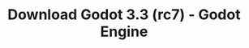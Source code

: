 ---
# Generated by /scripts/js/download_archive_generator !!! do not edit by hand !!!
title: 'Download Godot 3.3 (rc7) - Godot Engine'
type: 'download/archive'
name: '3.3'
flavor: 'rc7'
release_date: '2021-03-30T03:00:00-00:00'
release_notes: '/article/release-candidate-godot-3-3-rc-7/'
links:
  android.apk:
    name: 'android.apk'
    title: 'Android'
    caption: 'Universal APK (ARM64 + ARMv7 + x86_64 + x86)'
    tags:
      - 'APK download'
      - 'ARM64/v7'
      - 'x86 (64 & 32 bit)'
    hosts:
      github_builds:
        regular: 'https://github.com/godotengine/godot-builds/releases/download/3.3-rc7/Godot_v3.3-rc7_android_editor.apk'
        mono: '#'
      github:
        regular: 'https://github.com/godotengine/godot/releases/download/3.3-rc7/Godot_v3.3-rc7_android_editor.apk'
        mono: '#'
  macos.universal:
    name: 'macos.universal'
    title: 'macOS'
    caption: 'Universal (x86_64 + Apple Silicon)'
    tags:
      - 'Intel/Apple Silicon'
      - '64 bit'
    hosts:
      github_builds:
        regular: 'https://github.com/godotengine/godot-builds/releases/download/3.3-rc7/Godot_v3.3-rc7_osx.universal.zip'
        mono: 'https://github.com/godotengine/godot-builds/releases/download/3.3-rc7/Godot_v3.3-rc7_mono_osx.universal.zip'
      github:
        regular: 'https://github.com/godotengine/godot/releases/download/3.3-rc7/Godot_v3.3-rc7_osx.universal.zip'
        mono: 'https://github.com/godotengine/godot/releases/download/3.3-rc7/Godot_v3.3-rc7_mono_osx.universal.zip'
  windows.64:
    name: 'windows.64'
    title: 'Windows'
    caption: 'Standard (x86_64)'
    tags:
      - '64 bit'
    hosts:
      github_builds:
        regular: 'https://github.com/godotengine/godot-builds/releases/download/3.3-rc7/Godot_v3.3-rc7_win64.exe.zip'
        mono: 'https://github.com/godotengine/godot-builds/releases/download/3.3-rc7/Godot_v3.3-rc7_mono_win64.zip'
      github:
        regular: 'https://github.com/godotengine/godot/releases/download/3.3-rc7/Godot_v3.3-rc7_win64.exe.zip'
        mono: 'https://github.com/godotengine/godot/releases/download/3.3-rc7/Godot_v3.3-rc7_mono_win64.zip'
  linux_server.headless.64:
    name: 'linux_server.headless.64'
    title: 'Linux Server'
    caption: 'Headless (x86_64)'
    tags:
      - '64 bit'
      - 'Headless'
    hosts:
      github_builds:
        regular: 'https://github.com/godotengine/godot-builds/releases/download/3.3-rc7/Godot_v3.3-rc7_linux_headless.64.zip'
        mono: 'https://github.com/godotengine/godot-builds/releases/download/3.3-rc7/Godot_v3.3-rc7_mono_linux_headless_64.zip'
      github:
        regular: 'https://github.com/godotengine/godot/releases/download/3.3-rc7/Godot_v3.3-rc7_linux_headless.64.zip'
        mono: 'https://github.com/godotengine/godot/releases/download/3.3-rc7/Godot_v3.3-rc7_mono_linux_headless_64.zip'
  web:
    name: 'web'
    title: 'Web editor'
    caption: ''
    tags:
      - 'Self-hosted'
      - 'Cross-platform'
    hosts:
      github_builds:
        regular: 'https://github.com/godotengine/godot-builds/releases/download/3.3-rc7/Godot_v3.3-rc7_web_editor.zip'
        mono: '#'
      github:
        regular: 'https://github.com/godotengine/godot/releases/download/3.3-rc7/Godot_v3.3-rc7_web_editor.zip'
        mono: '#'
  linux.64:
    name: 'linux.64'
    title: 'Linux'
    caption: 'Standard (x86_64)'
    tags:
      - '64 bit'
    hosts:
      github_builds:
        regular: 'https://github.com/godotengine/godot-builds/releases/download/3.3-rc7/Godot_v3.3-rc7_x11.64.zip'
        mono: 'https://github.com/godotengine/godot-builds/releases/download/3.3-rc7/Godot_v3.3-rc7_mono_x11_64.zip'
      github:
        regular: 'https://github.com/godotengine/godot/releases/download/3.3-rc7/Godot_v3.3-rc7_x11.64.zip'
        mono: 'https://github.com/godotengine/godot/releases/download/3.3-rc7/Godot_v3.3-rc7_mono_x11_64.zip'
  linux.32:
    name: 'linux.32'
    title: 'Linux'
    caption: 'Standard (x86)'
    tags:
      - '32 bit'
    hosts:
      github_builds:
        regular: 'https://github.com/godotengine/godot-builds/releases/download/3.3-rc7/Godot_v3.3-rc7_x11.32.zip'
        mono: 'https://github.com/godotengine/godot-builds/releases/download/3.3-rc7/Godot_v3.3-rc7_mono_x11_32.zip'
      github:
        regular: 'https://github.com/godotengine/godot/releases/download/3.3-rc7/Godot_v3.3-rc7_x11.32.zip'
        mono: 'https://github.com/godotengine/godot/releases/download/3.3-rc7/Godot_v3.3-rc7_mono_x11_32.zip'
  windows.32:
    name: 'windows.32'
    title: 'Windows'
    caption: 'Standard (x86)'
    tags:
      - '32 bit'
    hosts:
      github_builds:
        regular: 'https://github.com/godotengine/godot-builds/releases/download/3.3-rc7/Godot_v3.3-rc7_win32.exe.zip'
        mono: 'https://github.com/godotengine/godot-builds/releases/download/3.3-rc7/Godot_v3.3-rc7_mono_win32.zip'
      github:
        regular: 'https://github.com/godotengine/godot/releases/download/3.3-rc7/Godot_v3.3-rc7_win32.exe.zip'
        mono: 'https://github.com/godotengine/godot/releases/download/3.3-rc7/Godot_v3.3-rc7_mono_win32.zip'
  linux_server.64:
    name: 'linux_server.64'
    title: 'Linux Server'
    caption: 'Standard (x86_64)'
    tags:
      - '64 bit'
    hosts:
      github_builds:
        regular: 'https://github.com/godotengine/godot-builds/releases/download/3.3-rc7/Godot_v3.3-rc7_linux_server.64.zip'
        mono: 'https://github.com/godotengine/godot-builds/releases/download/3.3-rc7/Godot_v3.3-rc7_mono_linux_server_64.zip'
      github:
        regular: 'https://github.com/godotengine/godot/releases/download/3.3-rc7/Godot_v3.3-rc7_linux_server.64.zip'
        mono: 'https://github.com/godotengine/godot/releases/download/3.3-rc7/Godot_v3.3-rc7_mono_linux_server_64.zip'
  aar_library:
    name: 'aar_library'
    title: 'AAR library'
    caption: ''
    tags:
      - 'Android plugins'
      - 'Java'
      - 'Kotlin'
    hosts:
      github_builds:
        regular: 'https://github.com/godotengine/godot-builds/releases/download/3.3-rc7/godot-lib.3.3.rc7.release.aar'
        mono: 'https://github.com/godotengine/godot-builds/releases/download/3.3-rc7/godot-lib.3.3.rc7.mono.release.aar'
      github:
        regular: 'https://github.com/godotengine/godot/releases/download/3.3-rc7/godot-lib.3.3.rc7.release.aar'
        mono: 'https://github.com/godotengine/godot/releases/download/3.3-rc7/godot-lib.3.3.rc7.mono.release.aar'
  templates:
    name: 'templates'
    title: 'Export templates'
    caption: ''
    tags:
      - 'Used to export your games to all supported platforms'
    hosts:
      github_builds:
        regular: 'https://github.com/godotengine/godot-builds/releases/download/3.3-rc7/Godot_v3.3-rc7_export_templates.tpz'
        mono: 'https://github.com/godotengine/godot-builds/releases/download/3.3-rc7/Godot_v3.3-rc7_mono_export_templates.tpz'
      github:
        regular: 'https://github.com/godotengine/godot/releases/download/3.3-rc7/Godot_v3.3-rc7_export_templates.tpz'
        mono: 'https://github.com/godotengine/godot/releases/download/3.3-rc7/Godot_v3.3-rc7_mono_export_templates.tpz'
primaryPlatforms:
  - 'android.apk'
  - 'macos.universal'
  - 'windows.64'
  - 'linux_server.headless.64'
  - 'web'
  - 'templates'
---
